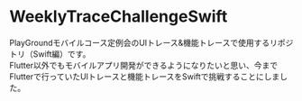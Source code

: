 # WeeklyTraceChallengeSwift
PlayGroundモバイルコース定例会のUIトレース&機能トレースで使用するリポジトリ（Swift編）です。<br>
Flutter以外でもモバイルアプリ開発ができるようになりたいと思い、今までFlutterで行っていたUIトレースと機能トレースをSwiftで挑戦することにしました。
